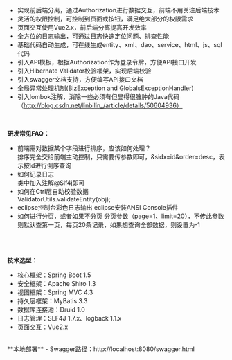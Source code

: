 - 实现前后端分离，通过Authorization进行数据交互，前端不用关注后端技术
- 灵活的权限控制，可控制到页面或按钮，满足绝大部分的权限需求
- 页面交互使用Vue2.x，前后端分离提高开发效率
- 全方位的日志输出，可通过日志快速定位问题、排查性能
- 基础代码自动生成，可在线生成entity、xml、dao、service、html、js、sql代码
- 引入API模板，根据Authorization作为登录令牌，方便API接口开发
- 引入Hibernate Validator校验框架，实现后端校验
- 引入swagger文档支持，方便编写API接口文档
- 全局异常处理机制(BizException and GlobalsExceptionHandler)
- 引入lombok注解，消除一些必须有但显得很臃肿的Java代码（http://blog.csdn.net/linbilin_/article/details/50604936）
<br>

**研发常见FAQ：** 
- 前端需对数据某个字段进行排序，应该如何处理？<br />
  排序完全交给前端主动控制，只需要传参数即可，&sidx=id&order=desc，表示按id进行倒序查询
- 如何记录日志 <br />
  类中加入注解@Slf4j即可
- 如何在Ctrl层自动校验数据 <br />
  ValidatorUtils.validateEntity(obj);
- eclipse控制台彩色日志输出
  eclipse安装ANSI Console插件
- 如何进行分页，或者如果不分页
  分页参数（page=1、limit=20），不传此参数则默认查第一页，每页20条记录，如果想查询全部数据，则设置为-1
<br />
<br />
 
**技术选型：** 
- 核心框架：Spring Boot 1.5
- 安全框架：Apache Shiro 1.3
- 视图框架：Spring MVC 4.3
- 持久层框架：MyBatis 3.3
- 数据库连接池：Druid 1.0
- 日志管理：SLF4J 1.7.x、logback 1.1.x
- 页面交互：Vue2.x 
<br>
 **本地部署**
- Swagger路径：http://localhost:8080/swagger.html

<br>
